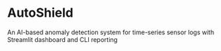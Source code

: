 # AutoShield
An AI-based anomaly detection system for time-series sensor logs with Streamlit dashboard and CLI reporting
